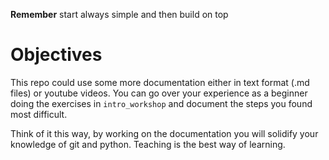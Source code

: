 **Remember** start always simple and then build on top

# Objectives

This repo could use some more documentation either in text format (.md files) or youtube videos. You can go over your experience as a beginner doing the exercises in `intro_workshop` and document the steps you found most difficult.

Think of it this way, by working on the documentation you will solidify your knowledge of git and python. Teaching is the best way of learning.